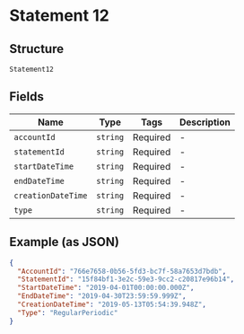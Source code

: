 
# Statement 12

## Structure

`Statement12`

## Fields

| Name | Type | Tags | Description |
|  --- | --- | --- | --- |
| `accountId` | `string` | Required | - |
| `statementId` | `string` | Required | - |
| `startDateTime` | `string` | Required | - |
| `endDateTime` | `string` | Required | - |
| `creationDateTime` | `string` | Required | - |
| `type` | `string` | Required | - |

## Example (as JSON)

```json
{
  "AccountId": "766e7658-0b56-5fd3-bc7f-58a7653d7bdb",
  "StatementId": "15f84bf1-3e2c-59e3-9cc2-c20817e96b14",
  "StartDateTime": "2019-04-01T00:00:00.000Z",
  "EndDateTime": "2019-04-30T23:59:59.999Z",
  "CreationDateTime": "2019-05-13T05:54:39.948Z",
  "Type": "RegularPeriodic"
}
```

